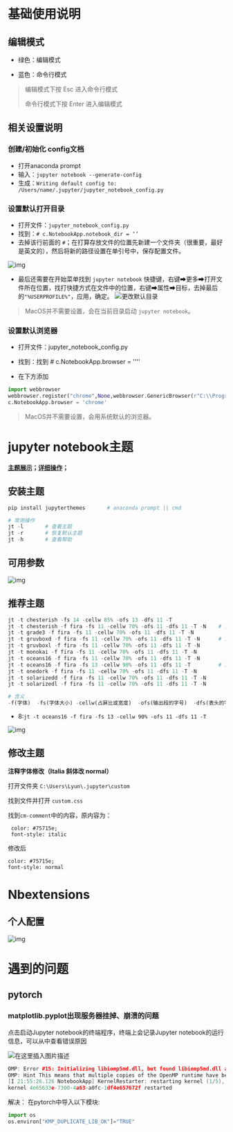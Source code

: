 # 基础使用说明

## 编辑模式

- 绿色：编辑模式 

- 蓝色：命令行模式

> 编辑模式下按 Esc 进入命令行模式
>
> 命令行模式下按 Enter 进入编辑模式

## 相关设置说明

### 创建/初始化 config文档

- 打开anaconda prompt
- 输入：`jupyter notebook --generate-config`
- 生成：`Writing default config to: /Users/name/.jupyter/jupyter_notebook_config.py`

### 设置默认打开目录

- 打开文件：`jupyter_notebook_config.py`
- 找到：`# c.NotebookApp.notebook_dir = ‘’` 
- 去掉该行前面的 `#`；在打算存放文件的位置先新建一个文件夹（很重要，最好是英文的），然后将新的路径设置在单引号中，保存配置文件。  

![img](https://i.loli.net/2021/07/14/sS69drQGoWP5gEz.png)

- 最后还需要在开始菜单找到 `jupyter notebook` 快捷键，右键➡更多➡打开文件所在位置，找打快捷方式在文件中的位置，右键➡属性➡目标，去掉最后的`"%USERPROFILE%"`，应用，确定。
![更改默认目录](https://img-blog.csdnimg.cn/20190827175022714.png?x-oss-process=image/watermark,type_ZmFuZ3poZW5naGVpdGk,shadow_10,text_aHR0cHM6Ly9ibG9nLmNzZG4ubmV0L3FxXzQwMTA4ODAz,size_16,color_FFFFFF,t_70)

> MacOS并不需要设置，会在当前目录启动 `jupyter notebook`。

### 设置默认浏览器

- 打开文件：jupyter_notebook_config.py

- 找到：找到 # c.NotebookApp.browser = ''''

- 在下方添加

```python
import webbrowser
webbrowser.register("chrome",None,webbrowser.GenericBrowser(r"C:\\ProgramFiles(x86)\\Google\\Chrome\\Application\\chrome.exe"))
c.NotebookApp.browser = 'chrome'
```

> MacOS并不需要设置，会用系统默认的浏览器。

# jupyter notebook主题

**[主题展示](https://blog.csdn.net/qq_41621362/article/details/89894126?utm_medium=distribute.pc_relevant.none-task-blog-2~default~BlogCommendFromMachineLearnPai2~default-2.control&dist_request_id=1332024.6981.16189848172240689&depth_1-utm_source=distribute.pc_relevant.none-task-blog-2~default~BlogCommendFromMachineLearnPai2~default-2.control)；[详细操作](https://blog.csdn.net/qq_30565883/article/details/79444750#commentsedit)；**

## 安装主题

```python
pip install jupyterthemes		# anaconda prompt || cmd

# 常用操作
jt -l		# 查看主题
jt -r		# 恢复默认主题
jt -h		# 查看帮助
```

## 可用参数

![img](https://img-blog.csdn.net/2018030513433616)

## 推荐主题

```python
jt -t chesterish -fs 14 -cellw 85% -ofs 13 -dfs 11 -T
jt -t chesterish -f fira -fs 11 -cellw 70% -ofs 11 -dfs 11 -T -N	# 1
jt -t grade3 -f fira -fs 11 -cellw 70% -ofs 11 -dfs 11 -T -N
jt -t gruvboxd -f fira -fs 11 -cellw 70% -ofs 11 -dfs 11 -T -N		# 1
jt -t gruvboxl -f fira -fs 11 -cellw 70% -ofs 11 -dfs 11 -T -N
jt -t monokai -f fira -fs 11 -cellw 70% -ofs 11 -dfs 11 -T -N
jt -t oceans16 -f fira -fs 11 -cellw 70% -ofs 11 -dfs 11 -T -N
jt -t oceans16 -f fira -fs 13 -cellw 90% -ofs 11 -dfs 11 -T			# 1
jt -t onedork -f fira -fs 11 -cellw 70% -ofs 11 -dfs 11 -T -N
jt -t solarizedd -f fira -fs 11 -cellw 70% -ofs 11 -dfs 11 -T -N
jt -t solarizedl -f fira -fs 11 -cellw 70% -ofs 11 -dfs 11 -T -N

# 含义
-f(字体)  -fs(字体大小) -cellw(占屏比或宽度)  -ofs(输出段的字号)  -dfs(表头的字号) -T(显示工具栏)  -N(显示自己主机名)
```

- 8:`jt -t oceans16 -f fira -fs 13 -cellw 90% -ofs 11 -dfs 11 -T`

![img](https://img-blog.csdn.net/20180305134952457)

## 修改主题

**注释字体修改（Italia 斜体改 normal）**

打开文件夹 `C:\Users\Lyun\.jupyter\custom`

找到文件并打开 `custom.css`

找到`cm-comment`中的内容，原内容为：

```
 color: #75715e;
 font-style: italic
```

修改后

```
color: #75715e;
font-style: normal
```

# Nbextensions

## 个人配置

![img](https://i.loli.net/2021/06/11/HLFnG9CArI6WamR.png?ynotemdtimestamp=1626252559989)

# 遇到的问题

## pytorch

### matplotlib.pyplot出现服务器挂掉、崩溃的问题

点击启动Jupyter notebook的终端程序，终端上会记录Jupyter notebook的运行信息，可以从中查看错误原因

![在这里插入图片描述](https://img-blog.csdnimg.cn/20201201215552550.png?x-oss-process=image/watermark,type_ZmFuZ3poZW5naGVpdGk,shadow_10,text_aHR0cHM6Ly9ibG9nLmNzZG4ubmV0L3dlaXhpbl80NDY3MTQxOA==,size_16,color_FFFFFF,t_70)

```cpp
OMP: Error #15: Initializing libiomp5md.dll, but found libiomp5md.dll already initialized.
OMP: Hint This means that multiple copies of the OpenMP runtime have been linked into the program. That is dangerous, since it can degrade performance or cause incorrect results. The best thing to do is to ensure that only a single OpenMP runtime is linked into the process, e.g. by avoiding static linking of the OpenMP runtime in any library. As an unsafe, unsupported, undocumented workaround you can set the environment variable KMP_DUPLICATE_LIB_OK=TRUE to allow the program to continue to execute, but that may cause crashes or silently produce incorrect results. For more information, please see http://www.intel.com/software/products/support/.
[I 21:55:26.126 NotebookApp] KernelRestarter: restarting kernel (1/5), keep random ports
kernel 4e65633e-7300-4a63-a0fc-1df4e657672f restarted
```

解决：
在pytorch中导入以下模块:

```python
import os
os.environ["KMP_DUPLICATE_LIB_OK"]="TRUE"
```

 